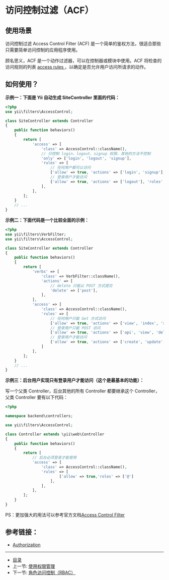 # 访问控制过滤（ACF）

## 使用场景

访问控制过滤 Access Control Filter (ACF) 是一个简单的鉴权方法，很适合那些只需要简单访问控制的应用程序使用。

顾名思义，ACF 是一个动作过滤器，可以在控制器或模块中使用。ACF 将检查的访问规则的列表 [access rules ](http://www.yiiframework.com/doc-2.0/yii-filters-accesscontrol.html#$rules-detail)，以确定是否允许用户访问所请求的动作。

## 如何使用？

**示例一：下面是 Yii 自动生成 SiteController 里面的代码：**

```php
<?php
use yii\filters\AccessControl;

class SiteController extends Controller
{
    public function behaviors()
    {
        return [
            'access' => [
                'class' => AccessControl::className(),
                // 只控制 login、logout、signup 权限，其他的方法不控制
                'only' => ['login', 'logout', 'signup'],
                'rules' => [
                    // 任何用户都可以访问
                    ['allow' => true, 'actions' => ['login', 'signup'], 'roles' => ['?']],
                    // 登录用户才能访问
                    ['allow' => true, 'actions' => ['logout'], 'roles' => ['@']],
                ],
            ],
        ];
    }
    // ...
}
```


**示例二：下面代码是一个比较全面的示例：**

```php
<?php
use yii\filters\VerbFilter;
use yii\filters\AccessControl;

class SiteController extends Controller
{
    public function behaviors()
    {
        return [
            'verbs' => [
                'class' => VerbFilter::className(),
                'actions' => [
                    // delete 只能以 POST 方式提交
                    'delete' => ['post'],
                ],
            ],
            'access' => [
                'class' => AccessControl::className(),
                'rules' => [
                    // 任何用户只能 Get 方式访问
                    ['allow' => true, 'actions' => ['view', 'index', 'search'], 'verbs' => ['GET']],
                    // 登录用户只能 POST 访问
                    ['allow' => true, 'actions' => ['api', 'view', 'delete'], 'verbs' => ['POST'], 'roles' => ['@']],
                    // 登录用户才能访问
                    ['allow' => true, 'actions' => ['create', 'update', 'revoke', 'excellent'], 'roles' => ['@']],
                ]
            ],
        ];
    }
    // ...
}
```

**示例三：后台用户实现只有登录用户才能访问（这个是最基本的功能）：**

写一个父类 Controller，后台其他的所有 Controller 都要继承这个 Controller，父类 Controller 要有以下代码：

```php
<?php

namespace backend\controllers;

use yii\filters\AccessControl;

class Controller extends \yii\web\Controller
{
    public function behaviors()
    {
        return [
            // 后台必须登录才能使用
            'access' => [
                'class' => AccessControl::className(),
                'rules' => [
                        ['allow' => true,'roles' => ['@']
                    ],
                ],
            ],
        ];
    }
}
```

PS：更加强大的用法可以参考官方文档[Access Control Filter](http://www.getyii.com/doc-2.0/guide/security-authorization.html#access-control-filter)

## 参考链接：

- [Authorization](http://www.yiiframework.com/doc-2.0/guide-security-authorization.html)

-----------------

- [目录](/SUMMARY.md)
- 上一节: [使用权限管理](/book/04/4.0.md)
- 下一节: [角色访问控制（RBAC）](/book/04/4.2.md)